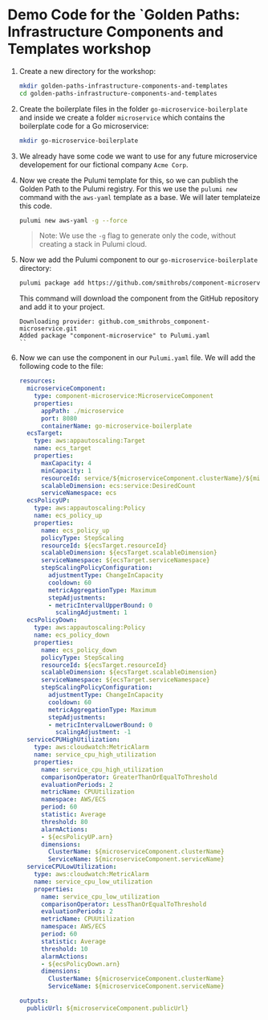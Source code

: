 # Demo Code for the `Golden Paths: Infrastructure Components and Templates workshop

1. Create a new directory for the workshop:
   ```bash
   mkdir golden-paths-infrastructure-components-and-templates
   cd golden-paths-infrastructure-components-and-templates
   ```

2. Create the boilerplate files in the folder `go-microservice-boilerplate` and inside we create a folder `microservice`
   which contains the boilerplate code for a Go microservice:
   ```bash
   mkdir go-microservice-boilerplate
   ```

3. We already have some code we want to use for any future microservice developement for our fictional company
   `Acme Corp`.


4. Now we create the Pulumi template for this, so we can publish the Golden Path to the Pulumi registry. For this we use
   the `pulumi new` command with the `aws-yaml` template as a base. We will later templateize this code.
    ```bash
    pulumi new aws-yaml -g --force
    ```
   > Note: We use the `-g` flag to generate only the code, without creating a stack in Pulumi cloud.

5. Now we add the Pulumi component to our `go-microservice-boilerplate` directory:
   ```bash
   pulumi package add https://github.com/smithrobs/component-microservice[@v1.0.0]
   ```
   This command will download the component from the GitHub repository and add it to your project.
    ```
   Downloading provider: github.com_smithrobs_component-microservice.git
   Added package "component-microservice" to Pulumi.yaml   
   ``

6. Now we can use the component in our `Pulumi.yaml` file. We will add the following code to the file:
    ```yaml
    resources:
      microserviceComponent:
        type: component-microservice:MicroserviceComponent
        properties:
          appPath: ./microservice
          port: 8080
          containerName: go-microservice-boilerplate
      ecsTarget:
        type: aws:appautoscaling:Target
        name: ecs_target
        properties:
          maxCapacity: 4
          minCapacity: 1
          resourceId: service/${microserviceComponent.clusterName}/${microserviceComponent.serviceName}
          scalableDimension: ecs:service:DesiredCount
          serviceNamespace: ecs
      ecsPolicyUP:
        type: aws:appautoscaling:Policy
        name: ecs_policy_up
        properties:
          name: ecs_policy_up
          policyType: StepScaling
          resourceId: ${ecsTarget.resourceId}
          scalableDimension: ${ecsTarget.scalableDimension}
          serviceNamespace: ${ecsTarget.serviceNamespace}
          stepScalingPolicyConfiguration:
            adjustmentType: ChangeInCapacity
            cooldown: 60
            metricAggregationType: Maximum
            stepAdjustments:
            - metricIntervalUpperBound: 0
              scalingAdjustment: 1
      ecsPolicyDown:
        type: aws:appautoscaling:Policy
        name: ecs_policy_down
        properties:
          name: ecs_policy_down
          policyType: StepScaling
          resourceId: ${ecsTarget.resourceId}
          scalableDimension: ${ecsTarget.scalableDimension}
          serviceNamespace: ${ecsTarget.serviceNamespace}
          stepScalingPolicyConfiguration:
            adjustmentType: ChangeInCapacity
            cooldown: 60
            metricAggregationType: Maximum
            stepAdjustments:
            - metricIntervalLowerBound: 0
              scalingAdjustment: -1
      serviceCPUHighUtilization:
        type: aws:cloudwatch:MetricAlarm
        name: service_cpu_high_utilization
        properties:
          name: service_cpu_high_utilization
          comparisonOperator: GreaterThanOrEqualToThreshold
          evaluationPeriods: 2
          metricName: CPUUtilization
          namespace: AWS/ECS
          period: 60
          statistic: Average
          threshold: 80
          alarmActions:
          - ${ecsPolicyUP.arn}
          dimensions:
            ClusterName: ${microserviceComponent.clusterName}
            ServiceName: ${microserviceComponent.serviceName}
      serviceCPULowUtilization:
        type: aws:cloudwatch:MetricAlarm
        name: service_cpu_low_utilization
        properties:
          name: service_cpu_low_utilization
          comparisonOperator: LessThanOrEqualToThreshold
          evaluationPeriods: 2
          metricName: CPUUtilization
          namespace: AWS/ECS
          period: 60
          statistic: Average
          threshold: 10
          alarmActions:
          - ${ecsPolicyDown.arn}
          dimensions:
            ClusterName: ${microserviceComponent.clusterName}
            ServiceName: ${microserviceComponent.serviceName}
    
    outputs:
      publicUrl: ${microserviceComponent.publicUrl}
    ```
   

